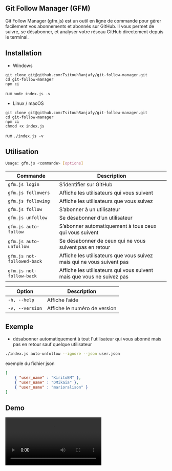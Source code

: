 ## Git Follow Manager (GFM)

Git Follow Manager (gfm.js) est un outil en ligne de commande pour gérer facilement vos abonnements et abonnés sur GitHub. Il vous permet de suivre, se désabonner, et analyser votre réseau GitHub directement depuis le terminal.

## Installation

- Windows

```batch
git clone git@github.com:TsitouhRanjafy/git-follow-manager.git
cd git-follow-manager
npm ci 
```
run `node index.js -v` 

- Linux / macOS 

```shell
git clone git@github.com:TsitouhRanjafy/git-follow-manager.git
cd git-follow-manager
npm ci
chmod +x index.js
```

run `./index.js -v` 

## Utilisation

```bash
Usage: gfm.js <commande> [options]
```

| Commande                   | Description                                                           |
| -------------------------- | --------------------------------------------------------------------- |
| `gfm.js login`             | S’identifier sur GitHub                                               |
| `gfm.js followers`         | Affiche les utilisateurs qui vous suivent                             |
| `gfm.js following`         | Affiche les utilisateurs que vous suivez                              |
| `gfm.js follow`            | S’abonner à un utilisateur                                            |
| `gfm.js unfollow`          | Se désabonner d’un utilisateur                                        |
| `gfm.js auto-follow`       | S’abonner automatiquement à tous ceux qui vous suivent                |
| `gfm.js auto-unfollow`     | Se désabonner de ceux qui ne vous suivent pas en retour               |
| `gfm.js not-followed-back` | Affiche les utilisateurs que vous suivez mais qui ne vous suivent pas |
| `gfm.js not-follow-back`   | Affiche les utilisateurs qui vous suivent mais que vous ne suivez pas |


| Option          | Description                  |
| --------------- | ---------------------------- |
| `-h, --help`    | Affiche l’aide               |
| `-v, --version` | Affiche le numéro de version |


## Exemple

- désabonner automatiquement à tout l'utilisateur qui vous abonné mais pas en retour sauf quelque utilisateur

```bash
./index.js auto-unfollow --ignore --json user.json
```

exemple du fichier json

```json
[
    { "user_name" : "KiritoEM" },
    { "user_name" : "DMikaia" },
    { "user_name" : "marioralison" }
]
```


## Demo 

<video src="https://github.com/user-attachments/assets/3bea6b4c-3c23-4781-987f-9bdc69aef818"/>
